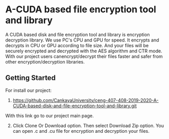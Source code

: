 # A-CUDA based file encryption tool and library

A CUDA based disk and file encryption tool and library is encryption decryption library. We use PC's CPU and GPU for speed. It encrypts and decrypts in CPU or GPU according to file size. And your files will be securely encrypted and decrypted with the AES algorithm and CTR mode. With our project users canencrypt/decrypt their files faster and safer from other encryption/decryption libraries.

## Getting Started
For install our project:

1. https://github.com/CankayaUniversity/ceng-407-408-2019-2020-A-CUDA-based-disk-and-file-encryption-tool-and-library.git
 
 With this link go to our project main page.
 
2. Click Clone Or Download option. Then select Download Zip option. You can open .c and .cu file for encryption and decryption your files.
